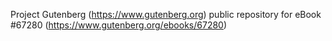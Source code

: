 Project Gutenberg (https://www.gutenberg.org) public repository for
eBook #67280 (https://www.gutenberg.org/ebooks/67280)
